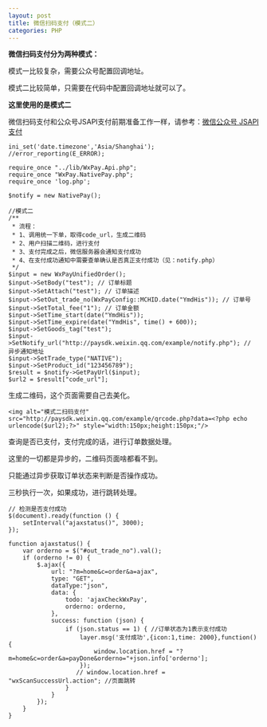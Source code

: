 ```yaml
---
layout: post
title: 微信扫码支付（模式二）
categories: PHP
---
```


**微信扫码支付分为两种模式：**

模式一比较复杂，需要公众号配置回调地址。

模式二比较简单，只需要在代码中配置回调地址就可以了。

**这里使用的是模式二**

微信扫码支付和公众号JSAPI支付前期准备工作一样，请参考：[微信公众号 JSAPI 支付](https://jasonpsr.github.io/2016/05/15/%E5%BE%AE%E4%BF%A1%E5%85%AC%E4%BC%97%E5%8F%B7-JSAPI-%E6%94%AF%E4%BB%98)

```
ini_set('date.timezone','Asia/Shanghai');
//error_reporting(E_ERROR);

require_once "../lib/WxPay.Api.php";
require_once "WxPay.NativePay.php";
require_once 'log.php';

$notify = new NativePay();

//模式二
/**
 * 流程：
 * 1、调用统一下单，取得code_url，生成二维码
 * 2、用户扫描二维码，进行支付
 * 3、支付完成之后，微信服务器会通知支付成功
 * 4、在支付成功通知中需要查单确认是否真正支付成功（见：notify.php）
 */
$input = new WxPayUnifiedOrder();
$input->SetBody("test"); // 订单标题
$input->SetAttach("test"); // 订单描述
$input->SetOut_trade_no(WxPayConfig::MCHID.date("YmdHis")); // 订单号
$input->SetTotal_fee("1"); // 订单金额
$input->SetTime_start(date("YmdHis"));
$input->SetTime_expire(date("YmdHis", time() + 600));
$input->SetGoods_tag("test");
$input->SetNotify_url("http://paysdk.weixin.qq.com/example/notify.php"); // 异步通知地址
$input->SetTrade_type("NATIVE");
$input->SetProduct_id("123456789");
$result = $notify->GetPayUrl($input);
$url2 = $result["code_url"];
```

生成二维码，这个页面需要自己去美化。

```
<img alt="模式二扫码支付" src="http://paysdk.weixin.qq.com/example/qrcode.php?data=<?php echo urlencode($url2);?>" style="width:150px;height:150px;"/>
```

查询是否已支付，支付完成的话，进行订单数据处理。

这里的一切都是异步的，二维码页面啥都看不到。

只能通过异步获取订单状态来判断是否操作成功。

三秒执行一次，如果成功，进行跳转处理。

```
// 检测是否支付成功
$(document).ready(function () {
    setInterval("ajaxstatus()", 3000);
});

function ajaxstatus() {
    var orderno = $("#out_trade_no").val();
    if (orderno != 0) {
        $.ajax({
            url: "?m=home&c=order&a=ajax",
            type: "GET",
            dataType:"json",
            data: {
                todo: 'ajaxCheckWxPay',
                orderno: orderno,
            },
            success: function (json) {
                if (json.status == 1) { //订单状态为1表示支付成功
                    layer.msg('支付成功',{icon:1,time: 2000},function(){
                        window.location.href = "?m=home&c=order&a=payDone&orderno="+json.info['orderno'];
                    });
                   // window.location.href = "wxScanSuccessUrl.action"; //页面跳转
                }
            }
        });
    }
}
```